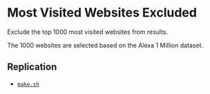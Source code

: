 # Most Visited Websites Excluded

Exclude the top 1000 most visited websites from results.

The 1000 websites are selected based on the Alexa 1 Million dataset.

## Replication

* [`make.sh`](make.sh)
